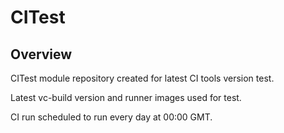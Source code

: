 # CITest

## Overview

CITest module repository created for latest CI tools version test.

Latest vc-build version and runner images used for test.

CI run scheduled to run every day at 00:00 GMT.
